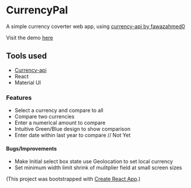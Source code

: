 # CurrencyPal

A simple currency coverter web app, using [currency-api by fawazahmed0](https://github.com/fawazahmed0/currency-api#readme)

Visit the demo [here](https://currency-pal.netlify.app/)

## Tools used

* [Currency-api](https://github.com/fawazahmed0/currency-api#readme)
* React
* Material UI

### Features
* Select a currency and compare to all
* Compare two currencies
* Enter a numerical amount to compare
* Intuitive Green/Blue design to show comparison
* Enter date within last year to compare // Not Yet

#### Bugs/Improvements
* Make Initial select box state use Geolocation to set local currency
* Set minimum width limit shrink of mulitplier field at small screen sizes

(This project was bootstrapped with [Create React App](https://github.com/facebook/create-react-app).)



